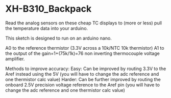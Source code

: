 # XH-B310_Backpack
Read the analog sensors on these cheap TC displays to (more or less) pull the temperature data into your arduino. 

This sketch is designed to run on an arduino nano. 

A0 to the reference thermistor (3.3V across a 10k/NTC 10k thermistor)
A1 to the output of the gain=1+(75k/1k)=76 non inverting thermocouple voltage amplifier. 

Methods to improve accuracy:
Easy: Can be improved by routing 3.3V to the Aref instead using the 5V (you will have to change the adc reference and one thermistor calc value)
Harder: Can be further improved by routing the onboard 2.5V precision voltage reference to the Aref pin (you will have to change the adc reference and one thermistor calc value)
